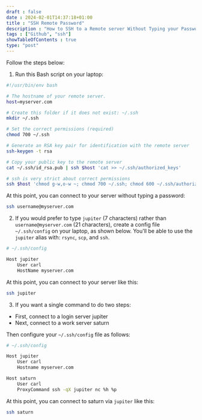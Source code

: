 ```yaml
--- 
draft : false
date : 2024-02-01T14:37:18+01:00
title : "SSH Remote Password"
description : "How to SSH to a Remote server Without Typing your Password"
tags : ["Github", "ssh"]
showTableOfContents : true
type: "post"
---
```


Follow the steps below:

1. Run this Bash script on your laptop:
```bash
#!/usr/bin/env bash

# The hostname of your remote server.
host=myserver.com

# Create this folder if it does not exist: ~/.ssh
mkdir ~/.ssh

# Set the correct permissions (required)
chmod 700 ~/.ssh

# Generate an RSA key pair for identification with the remote server
ssh-keygen -t rsa

# Copy your public key to the remote server
cat ~/.ssh/id_rsa.pub | ssh $host 'cat >> ~/.ssh/authorized_keys'

# ssh is very strict about correct permissions
ssh $host 'chmod g-w,o-w ~; chmod 700 ~/.ssh; chmod 600 ~/.ssh/authorized_keys'
```
At this point, you can connect to your server without typing a password:
```bash
ssh username@myserver.com
```

2. If you would prefer to type `jupiter` (7 characters) rather than `username@myserver.com` (21 characters), create a config file `~/.ssh/config` on your laptop, as shown below. You'll be able to use the `jupiter` alias with: `rsync`, `scp`, and `ssh`.
```bash
# ~/.ssh/config

Host jupiter
    User carl
    HostName myserver.com
```

At this point, you can connect to your server like this:
```bash
ssh jupiter
```

3. If you want a single command to do two steps:
* First, connect to a login server jupiter
* Next, connect to a work server saturn

Then configure your `~/.ssh/config` file as follows:
```bash
# ~/.ssh/config

Host jupiter
    User carl
    Hostname myserver.com

Host saturn
    User carl
    ProxyCommand ssh -qX jupiter nc %h %p
```
At this point, you can connect to saturn via `jupiter` like this:
```bash
ssh saturn
```
